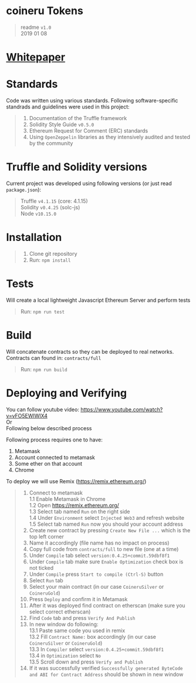# coineru Tokens

>readme `v1.0`   
>2019 01 08

# [Whitepaper](./whitepaper/whitepaper.md)

# Standards

Code was written using various standards. Following software-specific standrads and guidelines were used in this project:
>1. Documentation of the Truffle framework
>2. Solidity Style Guide `v0.5.0`
>3. Ethereum Request for Comment (ERC) standards
>4. Using `OpenZeppelin` libraries  as they intensively audited and tested by the community

# Truffle and Solidity versions

Current project was developed using following versions (or just read `package.json`):
>Truffle `v4.1.15` (core: 4.1.15)  
>Solidity `v0.4.25` (solc-js)  
>Node `v10.15.0`   

# Installation
>1. Clone git repository  
>2. Run: `npm install`

# Tests
Will create a local lightweight Javascript Ethereum Server and perform tests
>Run: `npm run test`

# Build
Will concatenate contracts so they can be deployed to real networks.  
Contracts can found in: `contracts/full`
>Run: `npm run build`

# Deploying and Verifying
You can follow youtube video: https://www.youtube.com/watch?v=vFO5EWIWlX4  
Or  
Following below described process

Following process requires one to have:  
1. Metamask
2. Account connected to metamask
3. Some ether on that account
4. Chrome

To deploy we will use Remix (https://remix.ethereum.org/)
>1. Connect to metamask  
>1.1 Enable Metamask in Chrome  
>1.2 Open https://remix.ethereum.org/  
>1.3 Select tab named `Run` on the right side  
>1.4 Under `Environment` select `Injected Web3` and refresh website  
>1.5 Select tab named `Run` now you should your account address
>1. Create new contract by pressing `Create New File ...` which is the top left corner
>1. Name it accordingly (file name has no impact on process)
>1. Copy full code from `contracts/full` to new file (one at a time)
>1. Under `Compile` tab select `version:0.4.25+commit.59dbf8f1`
>1. Under `Compile` tab make sure `Enable Optimization` check box is not ticked
>1. Under `Compile` press `Start to compile (Ctrl-S)` button
>1. Select `Run` tab
>1. Select your main contract (in our case `CoineruSilver` or `CoineruGold`)
>1. Press `Deploy` and confirm it in Metamask
>1. After it was deployed find contract on etherscan (make sure you select correct etherscan)
>1. Find `Code` tab and press `Verify And Publish`
>1. In new window do following:  
>13.1 Paste same code you used in remix  
>13.2 Fill `Contract Name:` box accordingly (in our case `CoineruSilver` or `CoineruGold`)  
>13.3 In `Compiler` select `version:0.4.25+commit.59dbf8f1`  
>13.4 in `Optimization` select `No`  
>13.5 Scroll down and press `Verify and Publish`  
>1. If it was successfully verified `Successfully generated ByteCode and ABI for Contract Address` should be shown in new window
